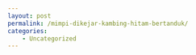 ```yaml
---
layout: post
permalink: /mimpi-dikejar-kambing-hitam-bertanduk/
categories:
    - Uncategorized
---
```


